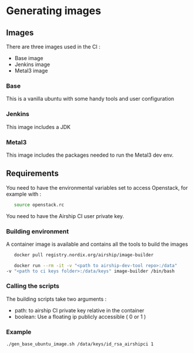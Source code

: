 # Generating images

## Images

There are three images used in the CI :

* Base image
* Jenkins image
* Metal3 image

### Base

 This is a vanilla ubuntu with some handy tools and user configuration

### Jenkins

 This image includes a JDK

### Metal3

 This image includes the packages needed to run the Metal3 dev env.

## Requirements

You need to have the environmental variables set to access Openstack, for
example with :

   ```bash
      source openstack.rc
   ```

You need to have the Airship CI user private key.

### Building environment

A container image is available and contains all the tools to build the images

   ```bash
      docker pull registry.nordix.org/airship/image-builder
   ```

   ```bash
      docker run --rm -it -v "<path to airship-dev-tool repo>:/data"
   -v "<path to ci keys folder>:/data/keys" image-builder /bin/bash
   ```

### Calling the scripts

The building scripts take two arguments :

* path: to airship CI private key relative in the container
* boolean: Use a floating ip publicly accessible ( 0 or 1 )

### Example

   ```bash
   ./gen_base_ubuntu_image.sh /data/keys/id_rsa_airshipci 1
   ```
